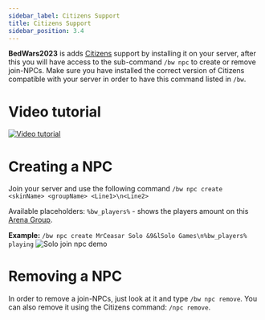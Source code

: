 ```yaml
---
sidebar_label: Citizens Support
title: Citizens Support
sidebar_position: 3.4
---
```

**BedWars2023** is adds [Citizens](https://www.spigotmc.org/resources/citizens.13811/) support by installing it on your server, after this you will have access to the sub-command `/bw npc` to create or remove join-NPCs. Make sure you have installed the correct version of Citizens compatible with your server in order to have this command listed in `/bw`.

# Video tutorial

[![Video tutorial](https://img.youtube.com/vi/6aluXVNN--Q/0.jpg)](https://www.youtube.com/watch?v=6aluXVNN--Q "Tutorial")

# Creating a NPC
Join your server and use the following command `/bw npc create <skinName> <groupName> <Line1>\n<Line2>`

Available placeholders: `%bw_players%` - shows the players amount on this [Arena Group](../setup/arena-groups).

**Example:** `/bw npc create MrCeasar Solo &9&lSolo Games\n%bw_players% playing`
![Solo join npc demo](/uploads/2018-09-02_03.07.28.png)

# Removing a NPC
In order to remove a join-NPCs, just look at it and type `/bw npc remove`. You can also remove it using the Citizens command: `/npc remove`.
